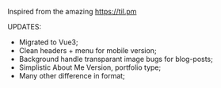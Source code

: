 Inspired from the amazing https://til.pm

UPDATES:
- Migrated to Vue3;
- Clean headers + menu for mobile version;
- Background handle transparant image bugs for blog-posts;
- Simplistic About Me Version, portfolio type;
- Many other difference in format;